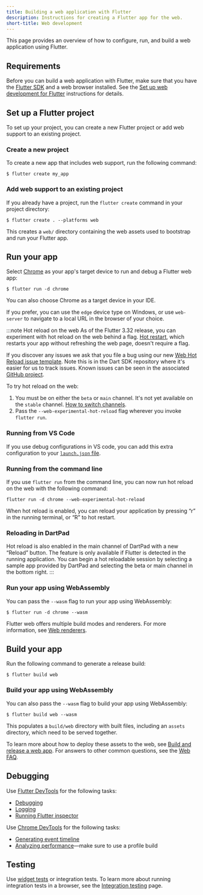 ```yaml
---
title: Building a web application with Flutter
description: Instructions for creating a Flutter app for the web.
short-title: Web development
---
```


This page provides an overview of how to configure, run, and build a web
application using Flutter.

## Requirements

Before you can build a web application with Flutter,
make sure that you have the [Flutter SDK][] and a web browser installed.
See the [Set up web development for Flutter][Setup-web] instructions
for details.

## Set up a Flutter project

To set up your project, you can create a
new Flutter project or add web support
to an existing project.

### Create a new project

To create a new app that includes web support, run the following command:

```console
$ flutter create my_app 
```

### Add web support to an existing project

If you already have a project,
run the `flutter create` command in your project directory:

```console
$ flutter create . --platforms web
```

This creates a `web/` directory containing the web assets used to bootstrap
and run your Flutter app. 

## Run your app

Select [Chrome][] as your app's target device to run and debug
a Flutter web app:

```console
$ flutter run -d chrome
```

You can also choose Chrome as a target device in your IDE.

If you prefer, you can use the `edge` device type on Windows,
or use `web-server` to
navigate to a local URL in the browser of your choice.

<a id="hot-reload-web" aria-hidden="true" ></a>
:::note Hot reload on the web
As of the Flutter 3.32 release, you can experiment
with hot reload on the web behind a flag.
[Hot restart][], which restarts your app
without refreshing the web page,
doesn't require a flag.

If you discover any issues we ask that you file a bug
using our new [Web Hot Reload issue template][].
Note this is in the Dart SDK repository where it's easier
for us to track issues. Known issues can be seen in the
associated [GitHub project][]. 

To try hot reload on the web:
1. You must be on either the `beta` or `main` channel.
   It's not yet available on the `stable` channel.
   [How to switch channels][].
1. Pass the `--web-experimental-hot-reload` flag
   wherever you invoke `flutter run`.

### Running from VS Code

If you use debug configurations in VS code,
you can add this extra configuration to your
[`launch.json` file][].

### Running from the command line

If you use `flutter run` from the command line,
you can now run hot reload on the web with the
following command:

```console
flutter run -d chrome --web-experimental-hot-reload
```

When hot reload is enabled,
you can reload your application by pressing “r”
in the running terminal, or “R” to hot restart.

### Reloading in DartPad

Hot reload is also enabled in the main channel
of DartPad with a new “Reload” button.
The feature is only available if Flutter is detected
in the running application. You can begin a hot reloadable
session by selecting a sample app provided by DartPad
and selecting the beta or main channel in the bottom right.
:::

[Hot restart]: /tools/hot-reload
[How to switch channels]: /install/upgrade#switching-flutter-channels
[`launch.json` file]: https://code.visualstudio.com/docs/debugtest/debugging-configuration
[Web Hot Reload issue template]: {{site.github}}/dart-lang/sdk/issues/new?template=6_web_hot_reload.yml
[GitHub project]: {{site.github}}/orgs/dart-lang/projects/107/views/1

### Run your app using WebAssembly

You can pass the `--wasm` flag to run your app using WebAssembly:

```console
$ flutter run -d chrome --wasm
```

Flutter web offers multiple build modes and renderers.
For more information, see [Web renderers][].

## Build your app

Run the following command to generate a release build:

```console
$ flutter build web
```

### Build your app using WebAssembly
You can also pass the `--wasm` flag to build your app using WebAssembly:

```console
$ flutter build web --wasm
```

This populates a `build/web` directory
with built files, including an `assets` directory,
which need to be served together.

To learn more about how to deploy these assets to the web, see
[Build and release a web app][].
For answers to other common questions, see the [Web FAQ][].

## Debugging

Use [Flutter DevTools][] for the following tasks:

* [Debugging][]
* [Logging][]
* [Running Flutter inspector][]

Use [Chrome DevTools][] for the following tasks:

* [Generating event timeline][]
* [Analyzing performance][]&mdash;make sure to use a
  profile build

## Testing

Use [widget tests][Widget tests] or integration tests. To learn more about
running integration tests in a browser, see the [Integration testing][] page.

[Analyzing performance]: {{site.developers}}/web/tools/chrome-devtools/evaluate-performance
[Build and release a web app]: /deployment/web
[Chrome DevTools]: {{site.developers}}/web/tools/chrome-devtools
[Chrome]: https://www.google.com/chrome/
[Debugging]: /tools/devtools/debugger
[Flutter DevTools]: /tools/devtools
[Flutter SDK]: /get-started/install
[Generating event timeline]: {{site.developers}}/web/tools/chrome-devtools/evaluate-performance/performance-reference
[Integration testing]: /testing/integration-tests#test-in-a-web-browser
[Logging]: /tools/devtools/logging
[Running Flutter inspector]: /tools/devtools/inspector
[Setup-web]: {{site.url}}/platform-integration/web/setup
[Web FAQ]: /platform-integration/web/faq
[Web renderers]: /platform-integration/web/renderers
[Widget tests]: /testing/overview#widget-tests

